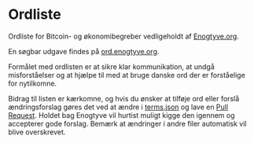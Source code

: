 # Ordliste
Ordliste for Bitcoin- og økonomibegreber vedligeholdt af [Enogtyve.org](https://www.enogtyve.org).

En søgbar udgave findes på [ord.enogtyve.org](https://ord.enogtyve.org).

Formålet med ordlisten er at sikre klar kommunikation, at undgå misforståelser og at hjælpe til med at bruge danske ord der er forståelige for nytilkomne.

Bidrag til listen er kærkomne, og hvis du ønsker at tilføje ord eller forslå ændringsforslag gøres det ved at ændre i [terms.json](terms.json) og lave en 
[Pull Request](https://docs.github.com/en/pull-requests/collaborating-with-pull-requests/proposing-changes-to-your-work-with-pull-requests/creating-a-pull-request). Holdet bag 
Enogtyve vil hurtist muligt kigge den igennem og accepterer gode forslag.
Bemærk at ændringer i andre filer automatisk vil blive overskrevet. 

